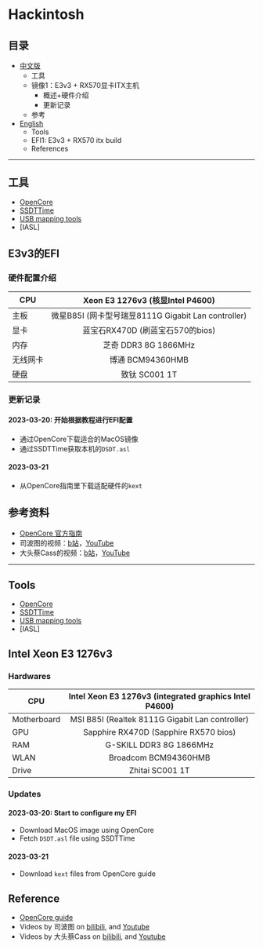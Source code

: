 # Hackintosh

## 目录

- [中文版](#工具)
  - 工具
  - 镜像1：E3v3 + RX570显卡ITX主机
    - 概述+硬件介绍
    - 更新记录
  - 参考
- [English](#Tools)
  - Tools
  - EFI1: E3v3 + RX570 itx build
  - References

---

## 工具

- [OpenCore](https://github.com/acidanthera/OpenCorePkg)
- [SSDTTime](https://github.com/corpnewt/SSDTTime)
- [USB mapping tools](https://github.com/USBToolBox/tool)
- [IASL] 

## E3v3的EFI

### 硬件配置介绍

| CPU      |          Xeon E3 1276v3 (核显Intel P4600)           |
| -------- | :-------------------------------------------------: |
| 主板     | 微星B85I (网卡型号瑞昱8111G Gigabit Lan controller) |
| 显卡     |          蓝宝石RX470D (刷蓝宝石570的bios)           |
| 内存     |                芝奇 DDR3 8G 1866MHz                 |
| 无线网卡 |                  博通 BCM94360HMB                   |
| 硬盘     |                    致钛 SC001 1T                    |

### 更新记录

#### 2023-03-20: 开始根据教程进行EFI配置

- 通过OpenCore下载适合的MacOS镜像
- 通过SSDTTime获取本机的`DSDT.asl`

#### 2023-03-21

- 从OpenCore指南里下载适配硬件的`kext`

## 参考资料

- [OpenCore 官方指南](https://dortania.github.io/OpenCore-Install-Guide)
- 司波图的视频：[b站](https://www.bilibili.com/video/BV1hA411t7dr/)，[YouTube](https://www.youtube.com/watch?v=Lu6Kmz5aDhY)
- 大头蔡Cass的视频：[b站](https://space.bilibili.com/16323318/channel/collectiondetail?sid=296068)，[YouTube](https://www.youtube.com/playlist?list=PLdKp3l7lXf-Ud-WGhrWn9cyPXpgcygUhd)

---

## Tools

- [OpenCore](https://github.com/acidanthera/OpenCorePkg)
- [SSDTTime](https://github.com/corpnewt/SSDTTime)
- [USB mapping tools](https://github.com/USBToolBox/tool)
- [IASL] 

## Intel Xeon E3 1276v3

### Hardwares

| CPU         | Intel Xeon E3 1276v3 (integrated graphics Intel P4600) |
| ----------- | :----------------------------------------------------: |
| Motherboard |    MSI B85I (Realtek 8111G Gigabit Lan controller)     |
| GPU         |         Sapphire RX470D (Sapphire RX570 bios)          |
| RAM         |                G-SKILL DDR3 8G 1866MHz                 |
| WLAN        |                  Broadcom BCM94360HMB                  |
| Drive       |                    Zhitai SC001 1T                     |

### Updates

#### 2023-03-20: Start to configure my EFI

- Download MacOS image using OpenCore
- Fetch `DSDT.asl` file using SSDTTime

#### 2023-03-21

- Download `kext` files from OpenCore guide

## Reference

- [OpenCore guide](https://dortania.github.io/OpenCore-Install-Guide)
- Videos by 司波图 on [bilibili](https://www.bilibili.com/video/BV1hA411t7dr/), and [Youtube](https://www.youtube.com/watch?v=Lu6Kmz5aDhY)
- Videos by 大头蔡Cass on [bilibili](https://space.bilibili.com/16323318/channel/collectiondetail?sid=296068), and [Youtube](https://www.youtube.com/playlist?list=PLdKp3l7lXf-Ud-WGhrWn9cyPXpgcygUhd)

